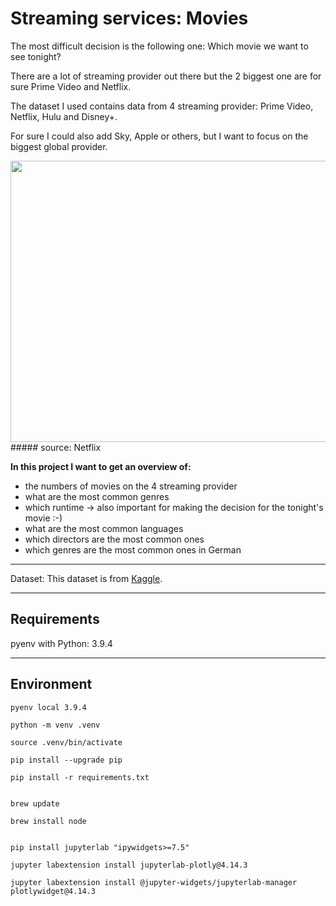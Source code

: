 # __Streaming services: Movies__

The most difficult decision is the following one: Which movie we want to see tonight?

There are a lot of streaming provider out there but the 2 biggest one are for sure Prime Video and Netflix.

The dataset I used contains data from 4 streaming provider: Prime Video, Netflix, Hulu and Disney+. 

For sure I could also add Sky, Apple or others, but I want to focus on the biggest global provider.


<img src="https://help.nflxext.com/43e0db2f-fea0-4308-bfb9-09f2a88f6ee4_what_is_netflix_1_en.png" width=760 height=450 />
##### source: Netflix


__In this project I want to get an overview of:__
* the numbers of movies on the 4 streaming provider
* what are the most common genres
* which runtime -> also important for making the decision for the tonight's movie :-)
* what are the most common languages
* which directors are the most common ones
* which genres are the most common ones in German


---

Dataset: This dataset is from [Kaggle](https://www.kaggle.com/ruchi798/movies-on-netflix-prime-video-hulu-and-disney?select=MoviesOnStreamingPlatforms_updated.csv).

---

## __Requirements__

pyenv with Python: 3.9.4

---

## __Environment__

`````
pyenv local 3.9.4

python -m venv .venv

source .venv/bin/activate

pip install --upgrade pip

pip install -r requirements.txt


brew update

brew install node


pip install jupyterlab "ipywidgets>=7.5"

jupyter labextension install jupyterlab-plotly@4.14.3

jupyter labextension install @jupyter-widgets/jupyterlab-manager plotlywidget@4.14.3
```````````
